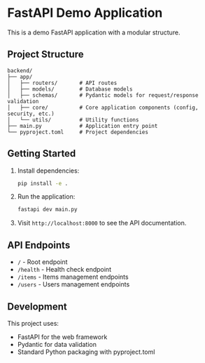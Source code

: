 # FastAPI Demo Application

This is a demo FastAPI application with a modular structure.

## Project Structure

```
backend/
├── app/
│   ├── routers/       # API routes
│   ├── models/        # Database models
│   ├── schemas/       # Pydantic models for request/response validation
│   ├── core/          # Core application components (config, security, etc.)
│   └── utils/         # Utility functions
├── main.py            # Application entry point
└── pyproject.toml     # Project dependencies
```

## Getting Started

1. Install dependencies:
   ```bash
   pip install -e .
   ```

2. Run the application:
   ```bash
   fastapi dev main.py
   ```

3. Visit `http://localhost:8000` to see the API documentation.

## API Endpoints

- `/` - Root endpoint
- `/health` - Health check endpoint
- `/items` - Items management endpoints
- `/users` - Users management endpoints

## Development

This project uses:
- FastAPI for the web framework
- Pydantic for data validation
- Standard Python packaging with pyproject.toml